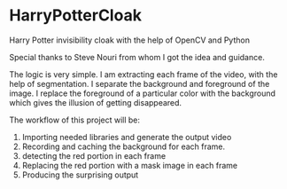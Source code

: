 # HarryPotterCloak
Harry Potter invisibility cloak with the help of OpenCV and Python

Special thanks to Steve Nouri from whom I got the idea and guidance.

The logic is very simple. I am extracting each frame of the video, with the help of segmentation. I separate the background and foreground of the image. I replace the foreground of a particular color with the background which gives the illusion of getting disappeared.

The workflow of this project will be:

1. Importing needed libraries and generate the output video
2. Recording and caching the background for each frame.
3. detecting the red portion in each frame
4. Replacing the red portion with a mask image in each frame
5. Producing the surprising output
